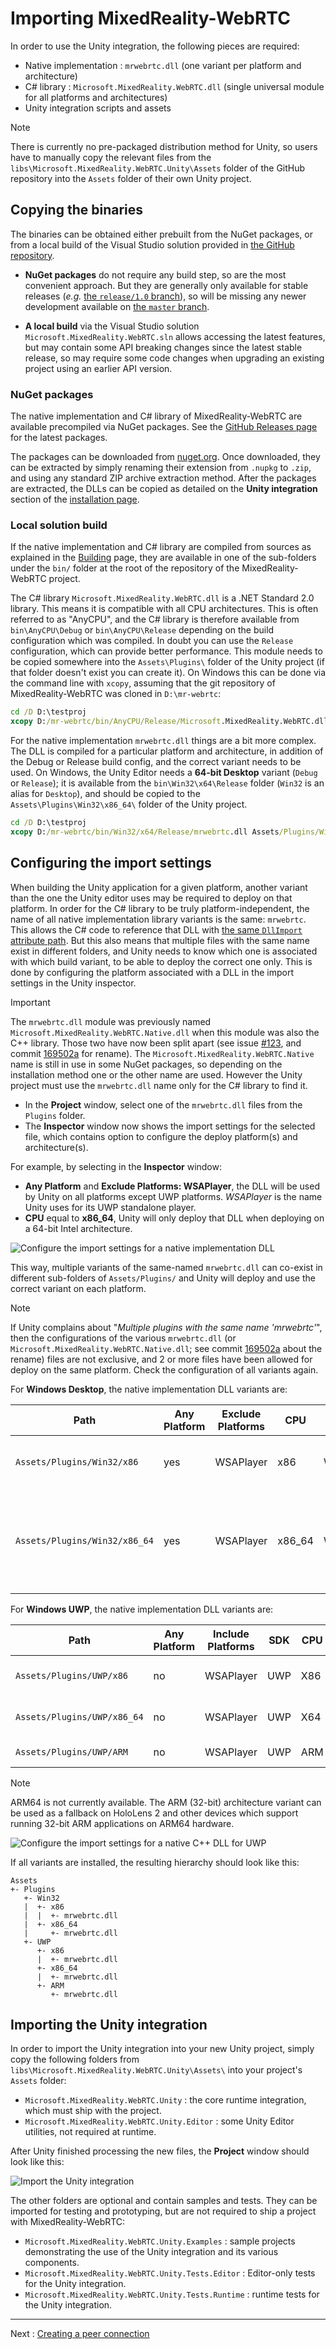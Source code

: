# Importing MixedReality-WebRTC

In order to use the Unity integration, the following pieces are required:

- Native implementation : `mrwebrtc.dll` (one variant per platform and architecture)
- C# library : `Microsoft.MixedReality.WebRTC.dll` (single universal module for all platforms and architectures)
- Unity integration scripts and assets

> [!NOTE]
> There is currently no pre-packaged distribution method for Unity, so users have to manually copy the relevant files from the `libs\Microsoft.MixedReality.WebRTC.Unity\Assets` folder of the GitHub repository into the `Assets` folder of their own Unity project.

## Copying the binaries

The binaries can be obtained either prebuilt from the NuGet packages, or from a local build of the Visual Studio solution provided in [the GitHub repository](https://github.com/microsoft/MixedReality-WebRTC/).

- **NuGet packages** do not require any build step, so are the most convenient approach. But they are generally only available for stable releases (_e.g._ [the `release/1.0` branch](https://github.com/microsoft/MixedReality-WebRTC/tree/release/1.0/)), so will be missing any newer development available on [the `master` branch](https://github.com/microsoft/MixedReality-WebRTC/tree/master/).

- **A local build** via the Visual Studio solution `Microsoft.MixedReality.WebRTC.sln` allows accessing the latest features, but may contain some API breaking changes since the latest stable release, so may require some code changes when upgrading an existing project using an earlier API version.

### NuGet packages

The native implementation and C# library of MixedReality-WebRTC are available precompiled via NuGet packages. See the [GitHub Releases page](https://github.com/microsoft/MixedReality-WebRTC/releases) for the latest packages.

The packages can be downloaded from [nuget.org](https://www.nuget.org/profiles/MicrosoftMR). Once downloaded, they can be extracted by simply renaming their extension from `.nupkg` to `.zip`, and using any standard ZIP archive extraction method. After the packages are extracted, the DLLs can be copied as detailed on the **Unity integration** section of the [installation page](installation.md).

### Local solution build

If the native implementation and C# library are compiled from sources as explained in the [Building](building.md) page, they are available in one of the sub-folders under the `bin/` folder at the root of the repository of the MixedReality-WebRTC project.

The C# library `Microsoft.MixedReality.WebRTC.dll` is a .NET Standard 2.0 library. This means it is compatible with all CPU architectures. This is often referred to as "AnyCPU", and the C# library is therefore available from `bin\AnyCPU\Debug` or `bin\AnyCPU\Release` depending on the build configuration which was compiled. In doubt you can use the `Release` configuration, which can provide better performance. This module needs to be copied somewhere into the `Assets\Plugins\` folder of the Unity project (if that folder doesn't exist you can create it). On Windows this can be done via the command line with `xcopy`, assuming that the git repository of MixedReality-WebRTC was cloned in `D:\mr-webrtc`:

```cmd
cd /D D:\testproj
xcopy D:/mr-webrtc/bin/AnyCPU/Release/Microsoft.MixedReality.WebRTC.dll Assets/Plugins/
```

For the native implementation `mrwebrtc.dll` things are a bit more complex. The DLL is compiled for a particular platform and architecture, in addition of the Debug or Release build config, and the correct variant needs to be used. On Windows, the Unity Editor needs a **64-bit Desktop** variant (`Debug` or `Release`); it is available from the `bin\Win32\x64\Release` folder (`Win32` is an alias for `Desktop`), and should be copied to the `Assets\Plugins\Win32\x86_64\` folder of the Unity project.

```cmd
cd /D D:\testproj
xcopy D:/mr-webrtc/bin/Win32/x64/Release/mrwebrtc.dll Assets/Plugins/Win32/x86_64/
```

## Configuring the import settings

When building the Unity application for a given platform, another variant than the one the Unity editor uses may be required to deploy on that platform. In order for the C# library to be truly platform-independent, the name of all native implementation library variants is the same: `mrwebrtc`. This allows the C# code to reference that DLL with [the same `DllImport` attribute path](https://docs.microsoft.com/en-us/dotnet/api/system.runtime.interopservices.dllimportattribute?view=netcore-2.1). But this also means that multiple files with the same name exist in different folders, and Unity needs to know which one is associated with which build variant, to be able to deploy the correct one only. This is done by configuring the platform associated with a DLL in the import settings in the Unity inspector.

> [!IMPORTANT]
> The `mrwebrtc.dll` module was previously named `Microsoft.MixedReality.WebRTC.Native.dll` when this module was also the C++ library. Those two have now been split apart (see issue [#123](https://github.com/microsoft/MixedReality-WebRTC/issues/123), and commit [169502a](https://github.com/microsoft/MixedReality-WebRTC/commit/169502aab851b61c260831892e3eff9deeb876ae) for rename). The `Microsoft.MixedReality.WebRTC.Native` name is still in use in some NuGet packages, so depending on the installation method one or the other name are used. However the Unity project must use the `mrwebrtc.dll` name only for the C# library to find it.

- In the **Project** window, select one of the `mrwebrtc.dll` files from the `Plugins` folder.
- The **Inspector** window now shows the import settings for the selected file, which contains option to configure the deploy platform(s) and architecture(s).

For example, by selecting in the **Inspector** window:

- **Any Platform** and **Exclude Platforms: WSAPlayer**, the DLL will be used by Unity on all platforms except UWP platforms. _WSAPlayer_ is the name Unity uses for its UWP standalone player.
- **CPU** equal to **x86_64**, Unity will only deploy that DLL when deploying on a 64-bit Intel architecture.

![Configure the import settings for a native implementation DLL](helloworld-unity-2.png)

This way, multiple variants of the same-named `mrwebrtc.dll` can co-exist in different sub-folders of `Assets/Plugins/` and Unity will deploy and use the correct variant on each platform.

> [!NOTE]
> If Unity complains about "_Multiple plugins with the same name 'mrwebrtc'_", then the configurations of the various `mrwebrtc.dll` (or `Microsoft.MixedReality.WebRTC.Native.dll`; see commit [169502a](https://github.com/microsoft/MixedReality-WebRTC/commit/169502aab851b61c260831892e3eff9deeb876ae) about the rename) files are not exclusive, and 2 or more files have been allowed for deploy on the same platform. Check the configuration of all variants again.

For **Windows Desktop**, the native implementation DLL variants are:

| Path | Any Platform | Exclude Platforms | CPU | OS | Example use |
|---|---|---|---|---|---|
| `Assets/Plugins/Win32/x86` | yes | WSAPlayer | x86 | Windows | 32-bit Windows Desktop application |
| `Assets/Plugins/Win32/x86_64` | yes | WSAPlayer | x86_64 | Windows | 64-bit Windows Desktop application, including the Unity Editor on Windows |

For **Windows UWP**, the native implementation DLL variants are:

| Path | Any Platform | Include Platforms | SDK | CPU | Example use |
|---|---|---|---|---|---|
| `Assets/Plugins/UWP/x86` | no | WSAPlayer | UWP | X86 | Microsoft HoloLens (1st gen) |
| `Assets/Plugins/UWP/x86_64` | no | WSAPlayer | UWP | X64 | 64-bit UWP Desktop app on Windows |
| `Assets/Plugins/UWP/ARM` | no | WSAPlayer | UWP | ARM | HoloLens 2 (compatibility) |

> [!NOTE]
> ARM64 is not currently available. The ARM (32-bit) architecture variant can be used as a fallback on HoloLens 2 and other devices which support running 32-bit ARM applications on ARM64 hardware.

![Configure the import settings for a native C++ DLL for UWP](helloworld-unity-3.png)

If all variants are installed, the resulting hierarchy should look like this:

```shell
Assets
+- Plugins
   +- Win32
   |  +- x86
   |  |  +- mrwebrtc.dll
   |  +- x86_64
   |     +- mrwebrtc.dll
   +- UWP
      +- x86
      |  +- mrwebrtc.dll
      +- x86_64
      |  +- mrwebrtc.dll
      +- ARM
         +- mrwebrtc.dll
```

## Importing the Unity integration

In order to import the Unity integration into your new Unity project, simply copy the following folders from `libs\Microsoft.MixedReality.WebRTC.Unity\Assets\` into your project's `Assets` folder:

- `Microsoft.MixedReality.WebRTC.Unity` : the core runtime integration, which must ship with the project.
- `Microsoft.MixedReality.WebRTC.Unity.Editor` : some Unity Editor utilities, not required at runtime.

After Unity finished processing the new files, the **Project** window should look like this:

![Import the Unity integration](helloworld-unity-4.png)

The other folders are optional and contain samples and tests. They can be imported for testing and prototyping, but are not required to ship a project with MixedReality-WebRTC:

- `Microsoft.MixedReality.WebRTC.Unity.Examples` : sample projects demonstrating the use of the Unity integration and its various components.
- `Microsoft.MixedReality.WebRTC.Unity.Tests.Editor` : Editor-only tests for the Unity integration.
- `Microsoft.MixedReality.WebRTC.Unity.Tests.Runtime` : runtime tests for the Unity integration.

----

Next : [Creating a peer connection](helloworld-unity-peerconnection.md)
